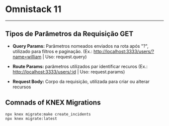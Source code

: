 # Omnistack 11
---

## Tipos de Parâmetros da Requisição GET

* __Query Params:__ Parâmetros nomeados enviados na rota após "?", utilizado para filtros e paginação. (Ex.: <http://localhost:3333/users/?name=william> | Uso: request.query)  

* __Route Params:__ parâmetros utilizados par identificar recuros (Ex.: <http://localhost:3333/users/:id> | Uso: request.params)  

* __Request Body:__ Corpo da requisição, utilizada para criar ou alterar recursos  


## Comnads of KNEX Migrations
    npx knex migrate:make create_incidents
    npx knex migrate:latest